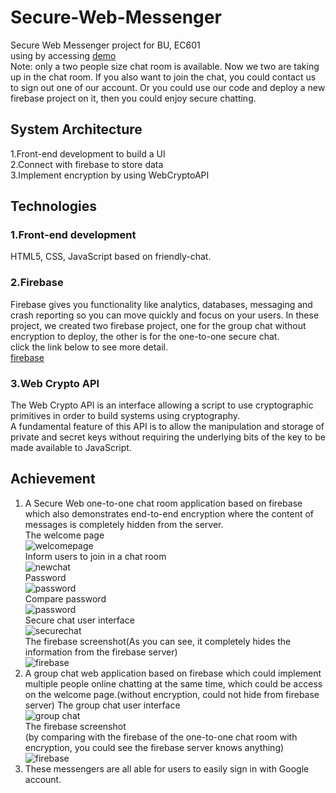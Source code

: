 # Secure-Web-Messenger
Secure Web Messenger project for BU, EC601<br>
using by accessing [demo](https://funforme-d8b9c.firebaseapp.com/)<br>
Note: only a two people size chat room is available. Now we two are taking up in the chat room. If you also want to join the chat, you could contact us to sign out one of our account. Or you could use our code and deploy a new firebase project on it, then you could enjoy secure chatting.
## System Architecture
1.Front-end development to build a UI<br>
2.Connect with firebase to store data<br>
3.Implement encryption by using WebCryptoAPI<br>
## Technologies
### 1.Front-end development
HTML5, CSS, JavaScript based on friendly-chat.
### 2.Firebase
Firebase gives you functionality like analytics, databases, messaging and crash reporting so you can move quickly and focus on your users.
In these project, we created two firebase project, one for the group chat without encryption to deploy, the other is for the one-to-one secure chat.<br>
click the link below to see more detail.<br>
[firebase](https://firebase.google.com/)
### 3.Web Crypto API
The Web Crypto API is an interface allowing a script to use cryptographic primitives in order to build systems using cryptography.<br> 
A fundamental feature of this API is to allow the manipulation and storage of private and secret keys without requiring the underlying bits of the key to be made available to JavaScript.<br>
## Achievement
1. A Secure Web one-to-one chat room application based on firebase which also demonstrates end-to-end encryption where the content of messages is completely hidden from the server.<br>
The welcome page<br>
![welcomepage](https://github.com/joshem/Secure-Web-Messenger/blob/master/screenshot/welcomepage.png)<br>
Inform users to join in a chat room<br>
![newchat](https://github.com/joshem/Secure-Web-Messenger/blob/master/screenshot/newchat.png)<br>
Password<br>
![password](https://github.com/joshem/Secure-Web-Messenger/blob/master/screenshot/password.png)<br>
Compare password<br>
![password](https://github.com/joshem/Secure-Web-Messenger/blob/master/screenshot/comparepassword.png)<br>
Secure chat user interface<br>
![securechat](https://github.com/joshem/Secure-Web-Messenger/blob/master/screenshot/securechat.png)<br>
The firebase screenshot(As you can see, it completely hides the information from the firebase server)<br>
![firebase](https://github.com/joshem/Secure-Web-Messenger/blob/master/screenshot/securechatfirebase.png)<br>  
2. A group chat web application based on firebase which could implement multiple people online chatting at the same time, which could be access on the welcome page.(without encryption, could not hide from firebase server)
The group chat user interface<br>
![group chat](https://github.com/joshem/Secure-Web-Messenger/blob/master/screenshot/groupchat.png)<br>
The firebase screenshot<br>(by comparing with the firebase of the one-to-one chat room with encryption, you could see the firebase server knows anything)
![firebase](https://github.com/joshem/Secure-Web-Messenger/blob/master/screenshot/groupchatfirebase.png)<br>
3. These messengers are all able for users to easily sign in with Google account.


